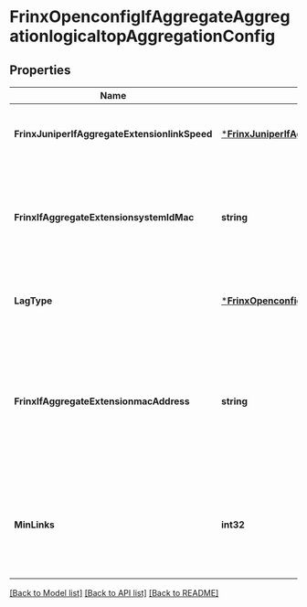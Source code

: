 # FrinxOpenconfigIfAggregateAggregationlogicaltopAggregationConfig

## Properties
Name | Type | Description | Notes
------------ | ------------- | ------------- | -------------
**FrinxJuniperIfAggregateExtensionlinkSpeed** | [***FrinxJuniperIfAggregateExtensionLinkSpeedEnumeration**](frinx.juniper.if.aggregate.extension.LinkSpeedEnumeration.md) | Optional[Link speed of individual interface that joins the AE] REF:Optional.empty | [optional] [default to null]
**FrinxIfAggregateExtensionsystemIdMac** | **string** | Optional[The MAC address portion of the node&#39;s System ID. This is combined with the system priority to construct the 8-octet system-id] REF:Optional.empty | [optional] [default to null]
**LagType** | [***FrinxOpenconfigIfAggregateAggregationType**](frinx.openconfig.if.aggregate.AggregationType.md) | Optional[Sets the type of LAG, i.e., how it is configured / maintained] REF:Optional.empty | [optional] [default to null]
**FrinxIfAggregateExtensionmacAddress** | **string** | Optional[Assigns a MAC address to the Ethernet interface.  If not specified, the corresponding operational state leaf is expected to show the system-assigned MAC address.] REF:Optional.empty | [optional] [default to null]
**MinLinks** | **int32** | Optional[Specifies the mininum number of member interfaces that must be active for the aggregate interface to be available] REF:Optional.empty | [optional] [default to null]

[[Back to Model list]](../README.md#documentation-for-models) [[Back to API list]](../README.md#documentation-for-api-endpoints) [[Back to README]](../README.md)


